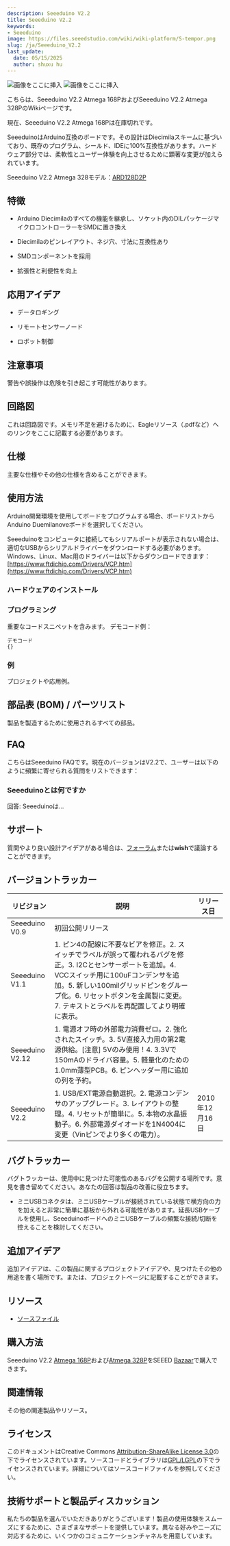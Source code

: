 ```yaml
---
description: Seeeduino V2.2 
title: Seeeduino V2.2 
keywords:
- Seeeduino 
image: https://files.seeedstudio.com/wiki/wiki-platform/S-tempor.png
slug: /ja/Seeeduino_V2.2
last_update:
  date: 05/15/2025
  author: shuxu hu
---
```



![画像をここに挿入](https://files.seeedstudio.com/wiki/Seeeduino_V2.2/img/Seeeduino-168p.jpg) ![画像をここに挿入](https://files.seeedstudio.com/wiki/Seeeduino_V2.2/img/Seeeduino_fritzing.png)

こちらは、Seeeduino V2.2 Atmega 168PおよびSeeeduino V2.2 Atmega 328PのWikiページです。

現在、Seeeduino V2.2 Atmega 168Pは在庫切れです。

SeeeduinoはArduino互換のボードです。その設計はDiecimilaスキームに基づいており、既存のプログラム、シールド、IDEに100%互換性があります。ハードウェア部分では、柔軟性とユーザー体験を向上させるために顕著な変更が加えられています。

Seeeduino V2.2 Atmega 328モデル：[ARD128D2P](https://www.seeedstudio.com/depot/seeeduino-v22-atmega-328p-p-669.html?cPath=80)

## 特徴 ##

- Arduino Diecimilaのすべての機能を継承し、ソケット内のDILパッケージマイクロコントローラーをSMDに置き換え

- Diecimilaのピンレイアウト、ネジ穴、寸法に互換性あり

- SMDコンポーネントを採用

- 拡張性と利便性を向上

## 応用アイデア ##

- データロギング

- リモートセンサーノード

- ロボット制御

## 注意事項 ##

警告や誤操作は危険を引き起こす可能性があります。

## 回路図 ##

これは回路図です。メモリ不足を避けるために、Eagleリソース（.pdfなど）へのリンクをここに記載する必要があります。

## 仕様 ##

主要な仕様やその他の仕様を含めることができます。

## 使用方法 ##

Arduino開発環境を使用してボードをプログラムする場合、ボードリストからAnduino Duemilanoveボードを選択してください。

Seeeduinoをコンピュータに接続してもシリアルポートが表示されない場合は、適切なUSBからシリアルドライバーをダウンロードする必要があります。
Windows、Linux、Mac用のドライバーは以下からダウンロードできます：[https://www.ftdichip.com/Drivers/VCP.htm](https://www.ftdichip.com/Drivers/VCP.htm)

### ハードウェアのインストール ###

### プログラミング ###

重要なコードスニペットを含みます。
デモコード例：

```
デモコード
{}
```

### 例 ###

プロジェクトや応用例。

## 部品表 (BOM) / パーツリスト ##

製品を製造するために使用されるすべての部品。

## FAQ ##

こちらはSeeeduino FAQです。現在のバージョンはV2.2で、ユーザーは以下のように頻繁に寄せられる質問をリストできます：

### Seeeduinoとは何ですか ###

回答: Seeeduinoは...

## サポート ##

質問やより良い設計アイデアがある場合は、[フォーラム](https://www.seeedstudio.com/forum)または**wish**で議論することができます。

## バージョントラッカー ##

|リビジョン|説明|リリース日|
|---|---|------|
|Seeeduino V0.9|初回公開リリース||
|Seeeduino V1.1|1. ピン4の配線に不要なビアを修正。2. スイッチでラベルが誤って覆われるバグを修正。3. I2Cとセンサーポートを追加。4. VCCスイッチ用に100uFコンデンサを追加。5. 新しい100milグリッドピンをグループ化。6. リセットボタンを金属製に変更。7. テキストとラベルを再配置してより明確に表示。||
|Seeeduino V2.12|1. 電源オフ時の外部電力消費ゼロ。2. 強化されたスイッチ。3. 5V直接入力用の第2電源供給。[注意] 5Vのみ使用！4. 3.3Vで150mAのドライバ容量。5. 軽量化のための1.0mm薄型PCB。6. ピンヘッダー用に追加の列を予約。||
|Seeeduino V2.2|1. USB/EXT電源自動選択。2. 電源コンデンサのアップグレード。3. レイアウトの整理。4. リセットが簡単に。5. 本物の水晶振動子。6. 外部電源ダイオードを1N4004に変更（Vinピンでより多くの電力）。|2010年12月16日|

## バグトラッカー ##

バグトラッカーは、使用中に見つけた可能性のあるバグを公開する場所です。意見を書き留めてください。あなたの回答は製品の改善に役立ちます。

- ミニUSBコネクタは、ミニUSBケーブルが接続されている状態で横方向の力を加えると非常に簡単に基板から外れる可能性があります。延長USBケーブルを使用し、SeeeduinoボードへのミニUSBケーブルの頻繁な接続/切断を控えることを検討してください。

## 追加アイデア ##

追加アイデアは、この製品に関するプロジェクトアイデアや、見つけたその他の用途を書く場所です。または、プロジェクトページに記載することができます。

## リソース ##

- [ソースファイル](https://www.seeedstudio.com/depot/source/seeeduinov22.zip)

## 購入方法 ##

Seeeduino V2.2 [Atmega 168P](https://www.seeedstudio.com/depot/microcontrollers-seeeduino-c-79_80.html)および[Atmega 328P](https://www.seeedstudio.com/depot/seeeduino-v22-atmega-328p-p-669.html?cPath=79_80)をSEEED [Bazaar](https://www.seeedstudio.com/depot)で購入できます。

## 関連情報 ##

その他の関連製品やリソース。

## ライセンス ##

このドキュメントはCreative Commons [Attribution-ShareAlike License 3.0](http://creativecommons.org/licenses/by-sa/3.0/)の下でライセンスされています。ソースコードとライブラリは[GPL/LGPL](http://www.gnu.org/licenses/gpl.html)の下でライセンスされています。詳細についてはソースコードファイルを参照してください。

## 技術サポートと製品ディスカッション ##

私たちの製品を選んでいただきありがとうございます！製品の使用体験をスムーズにするために、さまざまなサポートを提供しています。異なる好みやニーズに対応するために、いくつかのコミュニケーションチャネルを用意しています。

<div class="button_tech_support_container">
<a href="https://forum.seeedstudio.com/" class="button_forum"></a> 
<a href="https://www.seeedstudio.com/contacts" class="button_email"></a>
</div>

<div class="button_tech_support_container">
<a href="https://discord.gg/eWkprNDMU7" class="button_discord"></a> 
<a href="https://github.com/Seeed-Studio/wiki-documents/discussions/69" class="button_discussion"></a>
</div>